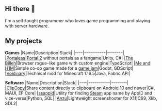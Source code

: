 ## Hi there 👋

I'm a self-taught programmer who loves game programming and playing with server hardware.

## My projects

**Games**
|Name|Description|Stack|
|----|-----------|--------|
|[Portaless](https://github.com/Ezioleq/Portaless)|[Portal 2](https://store.steampowered.com/app/620) without portals as a fangame|Unity, C#|
|[The Billeh](https://github.com/Ezioleq/TheBilleh)|Browser rogue-like game with custom engine|TypeScript|
|[Me and H1M](https://github.com/Ezioleq/Me-and-H1M)|Simple co-op game made for a [game jam](https://itch.io/jam/godocikowy-dzem-4)|Godot, GDScript|
|[Voidinary](https://github.com/Ezioleq/Voidinary)|Technical mod for Minecraft 1.16.5|Java, Fabric API|

**Software**
|Name|Description|Stack|
|----|-----------|--------|
|[ClipCopy](https://github.com/ezioleq/ClipCopy)|Share content directly to clipboard on Android 10 and newer|C#, MAUI, EF Core|
|[ssappid](https://github.com/Ezioleq/ssappid)|Utility for finding [Steam](https://store.steampowered.com/) app name by AppID and vice-versa|Python, SQL|
|[Anzu](https://github.com/Ezioleq/Anzu)|Lightweight screenshooter for X11|C99, Xlib, SDL2|

